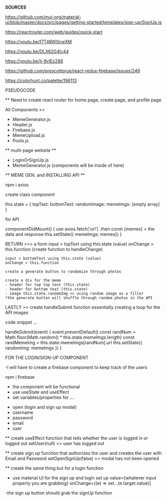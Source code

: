 **SOURCES**

https://github.com/mui-org/material-ui/blob/master/docs/src/pages/getting-started/templates/sign-up/SignUp.js

https://reactrouter.com/web/guides/quick-start

https://youtu.be/f7T48W0cwXM

https://youtu.be/DLX62G4lc44

https://youtu.be/jl-9vlEz288

https://github.com/prescottprue/react-redux-firebase/issues/249

https://colorhunt.co/palette/196113

PSEUDOCODE 

** Need to create react router for home page, create page, and profile page

All Components >>

- MemeGenerator.js
- Header.js
- Firebase.js 
- MemeUpload.js
- Posts.js

** multi-page website **
- LoginOrSignUp.js
- MemeGenerator.js
(components will be inside of here)

** MEME GEN. and INSTALLING API **

npm i axios

create class component

this.state = {
    topText: 
    bottomText:
    randomImage:
    memeImgs: [empty array]
}

for API

componentDidMount() {
    use axios.fetch('url')
    .then
    const {memes} = the data and response
    this.setState({ memeImgs: memes})
}

RETURN >>>
    a form 
    input > topText using this.state (value)
    onChange > this.function (create function to handleChange)

    input > bottomText using this.state (value)
    onChange > this.function

    create a generate button to randomize through photos

    create a div for the meme
    - header for top top text (this.state)
    - header for bottom text (this.state)
    - image this.state.randomImg << using random image as a filler
    *the generate button will shuffle through random photos in the API


LASTLY >>
 create handleSubmit function
 essentially creating a loop for the API images

 code snippet ...

 handleSubmit(event) {
     event.preventDefault()
     const randNum = Math.floor(Math.random() * this.state.memeImgs.length)
     const randMemeImg = this.state.memeImgs[randNum].url
     this.setState({ randomImg: memeImgs })
 }



FOR THE LOGIN/SIGN-UP COMPONENT

-I will have to create a firebase component to keep track of the users

npm i firebase

- the component will be functional
- use useState and useEffect
- set variables/properties for ....
* open (login and sign up modal)
* username
* password
* email
* user

** create useEffect function that tells whether the user is logged in or logged out setUser(null) >> user has logged out 

** create sign up function that authorizes the user and creates the user with Email and Password setOpenSignUp(false) >> modal has not been opened

** create the same thing but for a login function

- use material UI for the sign up and login set up
value={whatever input property you are grabbing}
onChange={(e) => set...(e.target.value)}

-the sign up button should grab the signUp function





